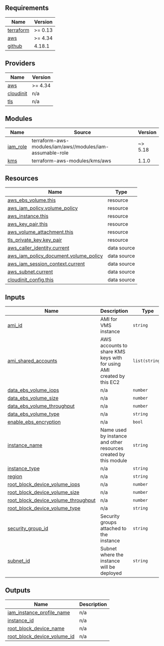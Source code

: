 ## Requirements

| Name | Version |
|------|---------|
| <a name="requirement_terraform"></a> [terraform](#requirement\_terraform) | >= 0.13 |
| <a name="requirement_aws"></a> [aws](#requirement\_aws) | >= 4.34 |
| <a name="requirement_github"></a> [github](#requirement\_github) | 4.18.1 |

## Providers

| Name | Version |
|------|---------|
| <a name="provider_aws"></a> [aws](#provider\_aws) | >= 4.34 |
| <a name="provider_cloudinit"></a> [cloudinit](#provider\_cloudinit) | n/a |
| <a name="provider_tls"></a> [tls](#provider\_tls) | n/a |

## Modules

| Name | Source | Version |
|------|--------|---------|
| <a name="module_iam_role"></a> [iam\_role](#module\_iam\_role) | terraform-aws-modules/iam/aws//modules/iam-assumable-role | ~> 5.18 |
| <a name="module_kms"></a> [kms](#module\_kms) | terraform-aws-modules/kms/aws | 1.1.0 |

## Resources

| Name | Type |
|------|------|
| [aws_ebs_volume.this](https://registry.terraform.io/providers/hashicorp/aws/latest/docs/resources/ebs_volume) | resource |
| [aws_iam_policy.volume_policy](https://registry.terraform.io/providers/hashicorp/aws/latest/docs/resources/iam_policy) | resource |
| [aws_instance.this](https://registry.terraform.io/providers/hashicorp/aws/latest/docs/resources/instance) | resource |
| [aws_key_pair.this](https://registry.terraform.io/providers/hashicorp/aws/latest/docs/resources/key_pair) | resource |
| [aws_volume_attachment.this](https://registry.terraform.io/providers/hashicorp/aws/latest/docs/resources/volume_attachment) | resource |
| [tls_private_key.key_pair](https://registry.terraform.io/providers/hashicorp/tls/latest/docs/resources/private_key) | resource |
| [aws_caller_identity.current](https://registry.terraform.io/providers/hashicorp/aws/latest/docs/data-sources/caller_identity) | data source |
| [aws_iam_policy_document.volume_policy](https://registry.terraform.io/providers/hashicorp/aws/latest/docs/data-sources/iam_policy_document) | data source |
| [aws_iam_session_context.current](https://registry.terraform.io/providers/hashicorp/aws/latest/docs/data-sources/iam_session_context) | data source |
| [aws_subnet.current](https://registry.terraform.io/providers/hashicorp/aws/latest/docs/data-sources/subnet) | data source |
| [cloudinit_config.this](https://registry.terraform.io/providers/hashicorp/cloudinit/latest/docs/data-sources/config) | data source |

## Inputs

| Name | Description | Type | Default | Required |
|------|-------------|------|---------|:--------:|
| <a name="input_ami_id"></a> [ami\_id](#input\_ami\_id) | AMI for VMS instance | `string` | `"ami-01a8ef944f58a13cd"` | no |
| <a name="input_ami_shared_accounts"></a> [ami\_shared\_accounts](#input\_ami\_shared\_accounts) | AWS accounts to share KMS keys with for using AMI created by this EC2 | `list(string)` | `[]` | no |
| <a name="input_data_ebs_volume_iops"></a> [data\_ebs\_volume\_iops](#input\_data\_ebs\_volume\_iops) | n/a | `number` | `4000` | no |
| <a name="input_data_ebs_volume_size"></a> [data\_ebs\_volume\_size](#input\_data\_ebs\_volume\_size) | n/a | `number` | `32` | no |
| <a name="input_data_ebs_volume_throughput"></a> [data\_ebs\_volume\_throughput](#input\_data\_ebs\_volume\_throughput) | n/a | `number` | `1000` | no |
| <a name="input_data_ebs_volume_type"></a> [data\_ebs\_volume\_type](#input\_data\_ebs\_volume\_type) | n/a | `string` | `"gp3"` | no |
| <a name="input_enable_ebs_encryption"></a> [enable\_ebs\_encryption](#input\_enable\_ebs\_encryption) | n/a | `bool` | `true` | no |
| <a name="input_instance_name"></a> [instance\_name](#input\_instance\_name) | Name used by instance and other resources created by this module | `string` | n/a | yes |
| <a name="input_instance_type"></a> [instance\_type](#input\_instance\_type) | n/a | `string` | `"c6i.4xlarge"` | no |
| <a name="input_region"></a> [region](#input\_region) | n/a | `string` | `"ap-northeast-1"` | no |
| <a name="input_root_block_device_volume_iops"></a> [root\_block\_device\_volume\_iops](#input\_root\_block\_device\_volume\_iops) | n/a | `number` | `4000` | no |
| <a name="input_root_block_device_volume_size"></a> [root\_block\_device\_volume\_size](#input\_root\_block\_device\_volume\_size) | n/a | `number` | `512` | no |
| <a name="input_root_block_device_volume_throughput"></a> [root\_block\_device\_volume\_throughput](#input\_root\_block\_device\_volume\_throughput) | n/a | `number` | `1000` | no |
| <a name="input_root_block_device_volume_type"></a> [root\_block\_device\_volume\_type](#input\_root\_block\_device\_volume\_type) | n/a | `string` | `"gp3"` | no |
| <a name="input_security_group_id"></a> [security\_group\_id](#input\_security\_group\_id) | Security groups attached to the instance | `string` | n/a | yes |
| <a name="input_subnet_id"></a> [subnet\_id](#input\_subnet\_id) | Subnet where the instance will be deployed | `string` | n/a | yes |

## Outputs

| Name | Description |
|------|-------------|
| <a name="output_iam_instance_profile_name"></a> [iam\_instance\_profile\_name](#output\_iam\_instance\_profile\_name) | n/a |
| <a name="output_instance_id"></a> [instance\_id](#output\_instance\_id) | n/a |
| <a name="output_root_block_device_name"></a> [root\_block\_device\_name](#output\_root\_block\_device\_name) | n/a |
| <a name="output_root_block_device_volume_id"></a> [root\_block\_device\_volume\_id](#output\_root\_block\_device\_volume\_id) | n/a |
